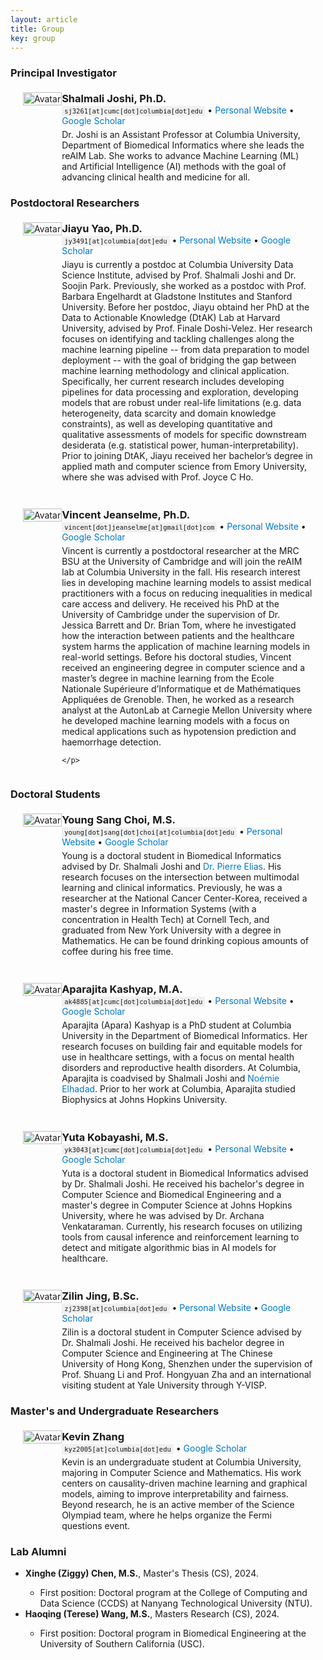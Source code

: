 ```yaml
---
layout: article
title: Group
key: group
---
```


<head>
    <meta charset="UTF-8">
    <meta name="viewport" content="width=device-width, initial-scale=1.0">
    <style>
        .profile-container {
            display: flex;
            align-items: flex-start;
            flex-wrap: wrap;
            margin: 20px;
        }

        .avatar-container {
            width: 225px;
            height: 225px;
            border-radius: 50%;
            overflow: hidden;
            margin-right: 30px;
            display: flex;
            justify-content: center;
            align-items: center;
        }

        .avatar-container img {
            width: 100%;
            height: 100%;
            object-fit: cover;
            object-position: center;
        }

        .profile-info {
            flex: 1;
            max-width: 1500px;
        }

        .profile-info p {
            margin: 0;
            font-size: 1em;
        }

        .profile-info .email {
            margin-bottom: 5px;
        }

        .profile-info .email span {
            font-family: monospace;
            font-size: 0.75em;
            background-color: #f0f0f0;
            padding: 2px 4px;
        }

        @media (max-width: 1200px) {
            .profile-info p {
                font-size: 1em;
            }
        }

        @media (max-width: 900px) {
            .profile-info p {
                font-size: 0.9em;
            }

            .profile-info .email {
                font-size: 0.9em;
            }
        }

        @media (max-width: 600px) {
            .profile-container {
                flex-direction: column;
                align-items: center;
                text-align: center;
            }

            .avatar-container {
                margin-right: 0;
                margin-bottom: 20px;
            }

            .profile-info p {
                font-size: 0.8em;
            }
        }
</style>




<h3>Principal Investigator</h3>

<div style="margin-top: 1.5em;"></div>

<div class="profile-container">
  <div class="avatar-container">
    <img src="{{ "/assets/images/shalmali_headshot.jpg" | relative_url }}" alt="Avatar">
  </div>
  <div class="profile-info">
    <p style="font-size: 1.17em; font-weight: bold; margin: 0;">Shalmali Joshi, Ph.D.</p>
    <p class="email">
      <span>sj3261[at]cumc[dot]columbia[dot]edu</span> &bull; 
      <a href="https://shalmalijoshi.github.io/reAIM/" style="text-decoration: none; color: #0077C8;">Personal Website</a> &bull; 
      <a href="https://scholar.google.com/citations?user=x5wW5WIAAAAJ" style="text-decoration: none; color: #0077C8;">Google Scholar</a>
    </p>
    <p>
      Dr. Joshi is an Assistant Professor at Columbia University, Department of Biomedical Informatics where she leads the reAIM Lab. She works to advance Machine Learning (ML) and Artificial Intelligence (AI) methods with the goal of advancing clinical health and medicine for all. 
    </p>
  </div>
</div>


<h3>Postdoctoral Researchers</h3>

<div style="margin-top: 1.5em;"></div>

<div class="profile-container">
  <div class="avatar-container">
    <img src="{{ "/assets/images/jiayu_headshot.jpg" | relative_url }}" alt="Avatar">
  </div>
  <div class="profile-info">
    <p style="font-size: 1.17em; font-weight: bold; margin: 0;">Jiayu Yao, Ph.D.</p>
    <p class="email">
      <span>jy3491[at]columbia[dot]edu</span> &bull; 
      <a href="https://yaojiayu0826.github.io/" style="text-decoration: none; color: #0077C8;">Personal Website</a> &bull; 
      <a href="https://scholar.google.com/citations?user=WNoNASEAAAAJ&hl" style="text-decoration: none; color: #0077C8;">Google Scholar</a>
    </p>
    <p>
      Jiayu is currently a postdoc at Columbia University Data Science Institute, advised by Prof. Shalmali Joshi and Dr. Soojin Park. Previously, she worked as a postdoc with Prof. Barbara Engelhardt at Gladstone Institutes and Stanford University. Before her postdoc, Jiayu obtaind her PhD at the Data to Actionable Knowledge (DtAK) Lab at Harvard University, advised by Prof. Finale Doshi-Velez. Her research focuses on identifying and tackling challenges along the machine learning pipeline -- from data preparation to model deployment -- with the goal of bridging the gap between machine learning methodology and clinical application. Specifically, her current research includes developing pipelines for data processing and exploration, developing models that are robust under real-life limitations (e.g. data heterogeneity, data scarcity and domain knowledge constraints), as well as developing quantitative and qualitative assessments of models for specific downstream desiderata (e.g. statistical power, human-interpretability). Prior to joining DtAK, Jiayu received her bachelor’s degree in applied math and computer science from Emory University, where she was advised with Prof. Joyce C Ho. 
    </p>
  </div>
</div>

<div style="margin-top: 3em;"></div>

<div class="profile-container">
  <div class="avatar-container">
    <img src="{{ "/assets/images/vincent_headshot.png" | relative_url }}" alt="Avatar">
  </div>
  <div class="profile-info">
    <p style="font-size: 1.17em; font-weight: bold; margin: 0;">Vincent Jeanselme, Ph.D.</p>
    <p class="email">
      <span>vincent[dot]jeanselme[at]gmail[dot]com</span> &bull; 
      <a href="https://jeanselme.github.io/" style="text-decoration: none; color: #0077C8;">Personal Website</a> &bull; 
      <a href="https://scholar.google.com/citations?user=CnN1SlcAAAAJ" style="text-decoration: none; color: #0077C8;">Google Scholar</a>
    </p>
    <p>
      Vincent is currently a postdoctoral researcher at the MRC BSU at the University of Cambridge and will join the reAIM lab at Columbia University in the fall. His research interest lies in developing machine learning models to assist medical practitioners with a focus on reducing inequalities in medical care access and delivery. He received his PhD at the University of Cambridge under the supervision of Dr. Jessica Barrett and Dr. Brian Tom, where he investigated how the interaction between patients and the healthcare system harms the application of machine learning models in real-world settings. Before his doctoral studies, Vincent received an engineering degree in computer science and a master’s degree in machine learning from the Ecole Nationale Supérieure d’Informatique et de Mathématiques Appliquées de Grenoble. Then, he worked as a research analyst at the AutonLab at Carnegie Mellon University where he developed machine learning models with a focus on medical applications such as hypotension prediction and haemorrhage detection.

    </p>
  </div>
</div>


<h3>Doctoral Students </h3>

<div style="margin-top: 1.5em;"></div>

<div class="profile-container">
  <div class="avatar-container">
    <img src="{{ "/assets/images/ysc_headshot_2024.jpg" | relative_url }}" alt="Avatar">
  </div>
  <div class="profile-info">
    <p style="font-size: 1.17em; font-weight: bold; margin: 0;">Young Sang Choi, M.S.</p>
    <p class="email">
      <span>young[dot]sang[dot]choi[at]columbia[dot]edu</span> &bull; 
      <a href="https://youngsangchoi.github.io/" style="text-decoration: none; color: #0077C8;">Personal Website</a> &bull; 
      <a href="https://scholar.google.com/citations?hl=en&user=cX-zhzAAAAAJ" style="text-decoration: none; color: #0077C8;">Google Scholar</a>
    </p>
    <p>
      Young is a doctoral student in Biomedical Informatics advised by Dr. Shalmali Joshi and <a href="https://pierreelias.github.io/Elias_Bio.html" style="text-decoration: none; color: #0077C8;">Dr. Pierre Elias</a>. His research focuses on the intersection between multimodal learning and clinical informatics. Previously, he was a researcher at the National Cancer Center-Korea, received a master's degree in Information Systems (with a concentration in Health Tech) at Cornell Tech, and graduated from New York University with a degree in Mathematics. He can be found drinking copious amounts of coffee during his free time. 
    </p>
  </div>
</div>

<div style="margin-top: 3em;"></div>

<div class="profile-container">
  <div class="avatar-container">
    <img src="{{ "/assets/images/apara_headshot.jpg" | relative_url }}" alt="Avatar">
  </div>
  <div class="profile-info">
    <p style="font-size: 1.17em; font-weight: bold; margin: 0;">Aparajita Kashyap, M.A.</p>
    <p class="email">
      <span>ak4885[at]cumc[dot]columbia[dot]edu</span> &bull; 
      <a href="https://aparakashyap.github.io/" style="text-decoration: none; color: #0077C8;">Personal Website</a> &bull; 
      <a href="https://scholar.google.com/citations?user=0g2q-j8AAAAJ&hl=en" style="text-decoration: none; color: #0077C8;">Google Scholar</a>
    </p>
    <p>
      Aparajita (Apara) Kashyap is a PhD student at Columbia University in the Department of Biomedical Informatics. Her research focuses on building fair and equitable models for use in healthcare settings, with a focus on mental health disorders and reproductive health disorders. At Columbia, Aparajita is coadvised by Shalmali Joshi and <a href="https://people.dbmi.columbia.edu/noemie/" style="text-decoration: none; color: #0077C8;">Noémie Elhadad</a>. Prior to her work at Columbia, Aparajita studied Biophysics at Johns Hopkins University.
    </p>
  </div>
</div>

<div style="margin-top: 3em;"></div>

<div class="profile-container">
  <div class="avatar-container">
    <img src="{{ "/assets/images/yuta_headshot.jpg" | relative_url }}" alt="Avatar">
  </div>
  <div class="profile-info">
    <p style="font-size: 1.17em; font-weight: bold; margin: 0;">Yuta Kobayashi, M.S.</p>
    <p class="email">
      <span>yk3043[at]cumc[dot]columbia[dot]edu</span> &bull; 
      <a href="https://ykobaya9.github.io/" style="text-decoration: none; color: #0077C8;">Personal Website</a> &bull; 
      <a href="https://scholar.google.com/citations?user=ePjRZKcAAAAJ" style="text-decoration: none; color: #0077C8;">Google Scholar</a>
    </p>
    <p>
      Yuta is a doctoral student in Biomedical Informatics advised by Dr. Shalmali Joshi. He received his bachelor's degree in Computer Science and Biomedical Engineering and a master's degree in Computer Science at Johns Hopkins University, where he was advised by Dr. Archana Venkataraman. Currently, his research focuses on utilizing tools from causal inference and reinforcement learning to detect and mitigate algorithmic bias in AI models for healthcare.
    </p>
  </div>
</div>

<div style="margin-top: 3em;"></div>

<div class="profile-container">
  <div class="avatar-container">
    <img src="{{ "/assets/images/zilin_headshot.jpg" | relative_url }}" alt="Avatar">
  </div>
  <div class="profile-info">
    <p style="font-size: 1.17em; font-weight: bold; margin: 0;">Zilin Jing, B.Sc.</p>
    <p class="email">
      <span>zj2398[at]columbia[dot]edu</span>  &bull; 
      <a href="https://zilinjing.github.io/" style="text-decoration: none; color: #0077C8;">Personal Website</a> &bull; 
      <a href="https://scholar.google.com/citations?user=q7XpLa4AAAAJ" style="text-decoration: none; color: #0077C8;">Google Scholar</a>
      <!-- &bull;  -->
      <!-- <a href="" style="text-decoration: none; color: #0077C8;">Personal Website</a> &bull; 
      <a href="" style="text-decoration: none; color: #0077C8;">Google Scholar</a> -->
    </p>
    <p>
      Zilin is a doctoral student in Computer Science advised by Dr. Shalmali Joshi. He received his bachelor degree in Computer Science and Engineering at The Chinese University of Hong Kong, Shenzhen under the supervision of Prof. Shuang Li and Prof. Hongyuan Zha and an international visiting student at Yale University through Y-VISP.
    </p>
  </div>
</div>

<h3>Master's and Undergraduate Researchers</h3>

<div style="margin-top: 1.5em;"></div>

<div class="profile-container">
  <div class="avatar-container">
    <img src="{{ "/assets/images/kevin_headshot.png" | relative_url }}" alt="Avatar">
  </div>
  <div class="profile-info">
    <p style="font-size: 1.17em; font-weight: bold; margin: 0;">Kevin Zhang</p>
    <p class="email">
      <span>kyz2005[at]columbia[dot]edu</span> &bull; 
      <a href="https://scholar.google.com/citations?user=VGvLE4oAAAAJ&hl=en" style="text-decoration: none; color: #0077C8;">Google Scholar</a>
    </p>
    <p>
      Kevin is an undergraduate student at Columbia University, majoring in Computer Science and Mathematics. His work centers on causality-driven machine learning and graphical models, aiming to improve interpretability and fairness. Beyond research, he is an active member of the Science Olympiad team, where he helps organize the Fermi questions event.
    </p>
  </div>
</div>

<h3>Lab Alumni</h3>

<ul>
<li><b>Xinghe (Ziggy) Chen, M.S.</b>, Master's Thesis (CS), 2024.</li>
<ul>
<li>First position: Doctoral program at the College of Computing and Data Science (CCDS) at Nanyang Technological University (NTU).</li>
</ul>

<li><b>Haoqing (Terese) Wang, M.S.</b>, Masters Research (CS), 2024.</li>
<ul>
<li>First position: Doctoral program in Biomedical Engineering at the University of Southern California (USC).</li>
</ul>
